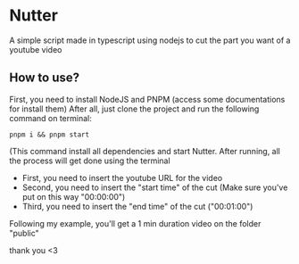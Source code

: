 # Nutter
A simple script made in typescript using nodejs to cut the part you want of a youtube video


## How to use? 
First, you need to install NodeJS and PNPM (access some documentations for install them)
After all, just clone the project and run the following command on terminal:
```
pnpm i && pnpm start
```
(This command install all dependencies and start Nutter.
After running, all the process will get done using the terminal

* First, you need to insert the youtube URL for the video
* Second, you need to insert the "start time" of the cut (Make sure you've put on this way "00:00:00")
* Third, you need to insert the "end time" of the cut ("00:01:00")

Following my example, you'll get a 1 min duration video on the folder "public"

thank you <3
